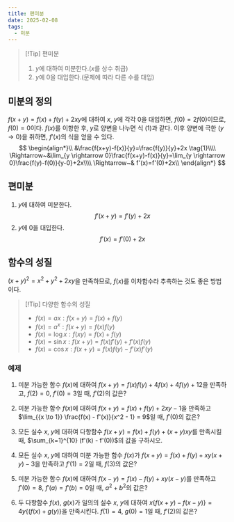 ```yaml
---
title: 편미분
date: 2025-02-08
tags:
  - 미분
---
```

>[!Tip] 편미분
>1. $y$에 대하여 미분한다.($x$를 상수 취급)
>2. $y$에 $0$을 대입한다.(문제에 따라 다른 수를 대입)

## 미분의 정의
$f(x+y)=f(x)+f(y)+2xy$에 대하여 $x,~y$에 각각 $0$을 대입하면, $f(0)=2f(0)$이므로, $f(0)=0$이다. $f(x)$를 이항한 후, $y$로 양변을 나누면 식 (1)과 같다. 이후 양변에 극한 $(y \rightarrow 0)$을 취하면, $f'(x)$의 식을 얻을 수 있다. 
$$
\begin{align*}\\
&\frac{f(x+y)-f(x)}{y}=\frac{f(y)}{y}+2x \tag{1}\\\\
\Rightarrow~&\lim_{y \rightarrow 0}\frac{f(x+y)-f(x)}{y}=\lim_{y \rightarrow 0}\frac{f(y)-f(0)}{y-0}+2x\\\\
\Rightarrow~& f'(x)=f'(0)+2x\\
\end{align*}
$$
## 편미분
1. $y$에 대하여 미분한다.
$$
f'(x+y)=f'(y)+2x
$$
2. $y$에 $0$을 대입한다.
$$
f'(x)=f'(0)+2x
$$

## 함수의 성질
$(x+y)^2=x^2+y^2+2xy$을 만족하므로, $f(x)$를 이차함수라 추측하는 것도 좋은 방법이다.

>[!Tip] 다양한 함수의 성질
>- $f(x)=ax : f(x+y)=f(x)+f(y)$
>- $f(x)=a^{x}:f(x+y)=f(x)f(y)$
>- $f(x)=\log x : f(xy)=f(x)+f(y)$
>- $f(x)=\sin x : f(x+y)=f(x)f'(y)+f'(x)f(y)$
>- $f(x)=\cos x : f(x+y)=f(x)f(y)-f'(x)f'(y)$

### 예제
1. 미분 가능한 함수 $f(x)$에 대하여 $f(x+y)=f(x)f(y)+4f(x)+4f(y)+12$을 만족하고, $f(2)=0$, $f'(0)=3$일 때, $f'(2)$의 값은?

2. 미분 가능한 함수 $f(x)$에 대하여 $f(x+y) = f(x) + f(y) + 2xy-1$을 만족하고 $\lim_{{x \to 1}} \frac{f(x) - f'(x)}{x^2 - 1} = 9$일 때, $f'(0)$의 값은?

3. 모든 실수 $x,~y$에 대하여 다항함수 $f(x+y) = f(x) + f(y) + (x+y)xy$를 만족시킬 때, $\sum_{k=1}^{10} (f'(k) - f'(0))$의 값을 구하시오.

4. 모든 실수 $x,~y$에 대하여 미분 가능한 함수 $f(x)$가 $f(x+y) = f(x) + f(y) + xy(x+y) - 3$을 만족하고 $f'(1) = 2$일 때, $f(3)$의 값은?

5. 미분 가능한 함수 $f(x)$에 대하여 $f(x-y) = f(x) - f(y) + xy(x-y)$를 만족하고 $f'(0) = 8$, $f'(a) = f'(b) = 0$일 때, $a^2 + b^2$의 값은?

6. 두 다항함수 $f(x),~g(x)$가 일의의 실수 $x,~y$에 대하여 $x\{f(x+y) - f(x-y)\} = 4y\{(f(x) + g(y)\}$을 만족시킨다. $f(1) = 4$, $g(0) = 1$일 때, $f'(2)$의 값은?